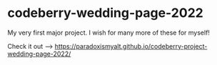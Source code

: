 # codeberry-wedding-page-2022
 My very first major project. I wish for many more of these for myself!
             
Check it out --> https://paradoxismyalt.github.io/codeberry-project-wedding-page-2022/
